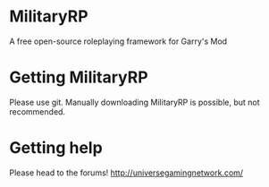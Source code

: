 # MilitaryRP
A free open-source roleplaying framework for Garry's Mod

# Getting MilitaryRP
Please use git. Manually downloading MilitaryRP is possible, but not recommended.

# Getting help
Please head to the forums!
http://universegamingnetwork.com/
